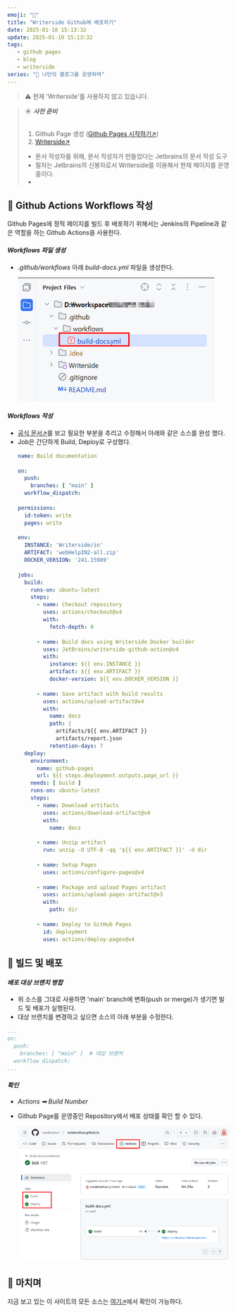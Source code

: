 ```yaml
---
emoji: "🐳"
title: "Writerside Github에 배포하기"
date: 2025-01-10 15:13:32
update: 2025-01-10 15:13:32
tags:
   - github pages
   - blog
   - writerside
series: "📝 나만의 블로그를 운영하며"
---
```


> ⚠️ 현재 'Writerside'를 사용하지 않고 있습니다.

> ☀️ ***사전 준비***
> <br/><br/>
> 1. Github Page 생성 ([Github Pages 시작하기↗](https://6developer.com/github-pages-start.html))
> 2. [Writerside↗](https://www.jetbrains.com/ko-kr/writerside/)
>  - 문서 작성자를 위해, 문서 작성자가 만들었다는 Jetbrains의 문서 작성 도구
>  - 필자는 Jetbrains의 신봉자로서 Writerside를 이용해서 현재 페이지를 운영중이다.
>  - 

## 📝 Github Actions Workflows 작성
Github Pages에 정적 페이지를 빌드 후 배포하기 위해서는 Jenkins의 Pipeline과 같은 역할을 하는 Github Actions을 사용한다.

#### ***Workflows 파일 생성***
- _.github/workflows_ 아래 _build-docs.yml_ 파일을 생성한다.

   ![](images/20241205_163053.png)

#### ***Workflows 작성***
- [공식 문서↗](https://www.jetbrains.com/help/writerside/deploy-docs-to-github-pages.html#build)를 보고 필요한 부분을 추리고 수정해서 아래와 같은 소스를 완성 했다.
- Job은 간단하게 Build, Deploy로 구성했다.
    ```yaml
    name: Build documentation
    
    on:
      push:
        branches: [ "main" ]
      workflow_dispatch:
    
    permissions:
      id-token: write
      pages: write
    
    env:
      INSTANCE: 'Writerside/in'
      ARTIFACT: 'webHelpIN2-all.zip'
      DOCKER_VERSION: '241.15989'
    
    jobs:
      build:
        runs-on: ubuntu-latest
        steps:
          - name: Checkout repository
            uses: actions/checkout@v4
            with:
              fetch-depth: 0
    
          - name: Build docs using Writerside Docker builder
            uses: JetBrains/writerside-github-action@v4
            with:
              instance: ${{ env.INSTANCE }}
              artifact: ${{ env.ARTIFACT }}
              docker-version: ${{ env.DOCKER_VERSION }}
    
          - name: Save artifact with build results
            uses: actions/upload-artifact@v4
            with:
              name: docs
              path: |
                artifacts/${{ env.ARTIFACT }}
                artifacts/report.json
              retention-days: 7
      deploy:
        environment:
          name: github-pages
          url: ${{ steps.deployment.outputs.page_url }}
        needs: [ build ]
        runs-on: ubuntu-latest
        steps:
          - name: Download artifacts
            uses: actions/download-artifact@v4
            with:
              name: docs
    
          - name: Unzip artifact
            run: unzip -O UTF-8 -qq '${{ env.ARTIFACT }}' -d dir
    
          - name: Setup Pages
            uses: actions/configure-pages@v4
    
          - name: Package and upload Pages artifact
            uses: actions/upload-pages-artifact@v3
            with:
              path: dir
    
          - name: Deploy to GitHub Pages
            id: deployment
            uses: actions/deploy-pages@v4
    ```

## 🚀 빌드 및 배포

#### ***배포 대상 브랜치 병합***
- 위 소스를 그대로 사용하면 'main' branch에 변화(push or merge)가 생기면 빌드 및 배포가 실행된다.
- 대상 브랜치를 변경하고 싶으면 소스의 아래 부분을 수정한다.
```yaml
...
on:
  push:
    branches: [ "main" ]  # 대상 브랜치 
  workflow_dispatch:
...
```

#### ***확인***
- *Actions ➡ Build Number*
- Github Page를 운영중인 Repository에서 배포 상태를 확인 할 수 있다.

   ![](images/20241205_165648.png)

## 👋 마치며
지금 보고 있는 이 사이트의 모든 소스는 [여기↗](https://github.com/rundevelrun/rundevelrun.github.io)에서 확인이 가능하다.

